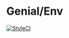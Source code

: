 # Genial/Env
[![StyleCI](https://styleci.io/repos/113257729/shield?branch=master)](https://styleci.io/repos/113257729)
